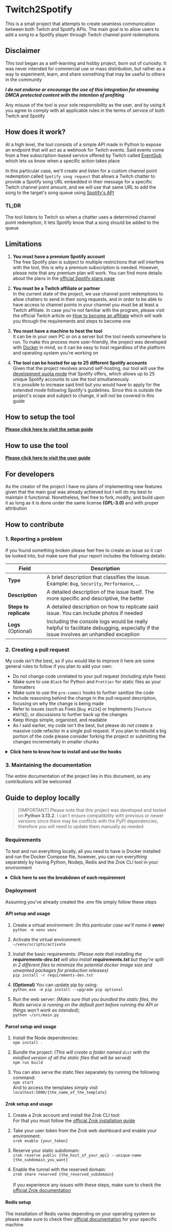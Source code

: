 # Twitch2Spotify

This is a small project that attempts to create seamless communication between both Twitch and Spotify APIs. The main goal is to allow users to add a song to a Spotify player through Twitch channel point redemptions

## Disclaimer

This tool began as a self-learning and hobby project, born out of curiosity. It was never intended for commercial use or mass distribution, but rather as a way to experiment, learn, and share something that may be useful to others in the community

***I do not endorse or encourage the use of this integration for streaming DMCA protected content with the intention of profiting***

Any misuse of the tool is your sole responsibility as the user, and by using it you agree to comply with all applicable rules in the terms of service of both Twitch and Spotify

## How does it work?

At a high level, the tool consists of a simple API made in Python to expose an endpoint that will act as a webhook for Twitch events. Said events come from a free subscription-based service offered by Twitch called [EventSub](https://dev.twitch.tv/docs/eventsub/) which lets us know when a specific action takes place

In this particular case, we'll create and listen for a custom channel point redemption called `Spotify song request` that allows a Twitch chatter to provide a Spotify song URL embedded in their message for a specific Twitch channel point amount, and we will use that same URL to add the song to the target's song queue using [Spotify's API](https://developer.spotify.com/documentation/web-api)

### TL;DR

The tool listens to Twitch so when a chatter uses a determined channel point redemption, it lets Spotify know that a song should be added to the queue

## Limitations

1. **You must have a premium Spotify account**\
The free Spotify plan is subject to multiple restrictions that will interfere with the tool, this is why a premium subscription is needed. However, please note that any premium plan will work. You can find more details about the plans in the [official Spotify plans page](https://www.spotify.com/co-en/premium/)

2. **You must be a Twitch affiliate or partner**\
In the current state of the project, we use channel point redemptions to allow chatters to send in their song requests, and in order to be able to have access to channel points in your channel you must be at least a Twitch affiliate. In case you're not familiar with the program, please visit the official Twitch article on [How to become an affiliate](https://help.twitch.tv/s/article/joining-the-affiliate-program) which will walk you through the requirements and steps to become one

3. **You must have a machine to host the tool**\
It can be in your own PC or on a server but the tool needs somewhere to run. To make this process more user-friendly, the project was developed with [Docker](https://www.docker.com/) in mind, so it can be easy to host regardless of the platform and operating system you're working on

4. **The tool can be hosted for up to 25 different Spotify accounts**\
Given that the project revolves around self-hosting, our tool will use the [development quota mode](https://developer.spotify.com/documentation/web-api/concepts/quota-modes) that Spotify offers, which allows up to 25 unique Spotify accounts to use the tool simultaneously.\
It is possible to increase said limit but you would have to apply for the extended mode following Spotify's guidelines. Since this is outside the project's scope and subject to change, it will not be covered in this guide

## How to setup the tool

[**Please click here to visit the setup guide**](docs/setup_guide.md)

## How to use the tool

[**Please click here to visit the user guide**](docs/usage_guide.md)

## For developers

As the creator of the project I have no plans of implementing new features given that the main goal was already achieved but I will do my best to maintain it functional. Nonetheless, feel free to fork, modify, and build upon it as long as it is done under the same license **(GPL-3.0)** and with proper attribution

## How to contribute

### 1. Reporting a problem

If you found something broken please feel free to create an issue so it can be looked into, but make sure that your report includes the following details:

|Field|Description|
|-|-|
|**Type**|A brief description that classifies the issue. Example: `Bug`, `Security`, `Performance`, ...|
|**Description**|A detailed description of the issue itself. The more specific and descriptive, the better|
|**Steps to replicate**|A detailed description on how to replicate said issue. You can include photos if needed|
|**Logs** (Optional)|Including the console logs would be really helpful to facilitate debugging, especially if the issue involves an unhandled exception|

### 2. Creating a pull request

My code isn't the best, so if you would like to improve it here are some general rules to follow if you plan to add your own:

- Do not change code unrelated to your pull request (including style fixes)
- Make sure to use `Black` for Python and `Prettier` for static files as your formatters
- Make sure to use the `pre-commit` hooks to further sanitize the code
- Include reasoning behind the change in the pull request description, focusing on why the change is being made
- Refer to issues (such as Fixes [`Bug #1234`] or Implements [`Feature #5678`]), or discussions to further back up the changes
- Keep things simple, organized, and readable
- As I said earlier, my code isn't the best, but please do not create a massive code refactor in a single pull request. If you plan to rebuild a big portion of the code please consider forking the project or submitting the changes incrementally in smaller chunks

<details>
<summary><b>Click here to know how to install and use the hooks</b></summary>

If you plan on editing and contributing code, it is highly recommended to use the pre-commit hooks. This is particularly useful to ensure a consistent code style, making it more readable and maintainable:

1. Install pre-commit so the linting hooks can be executed before submitting changes to the repo. \
`pre-commit install`

2. Update the hooks to their latest version to ensure compatibility:\
`pre-commit autoupdate`

3. **(Optional)** Once you've made any changes, you can simply use `git add .` to stage the changes and then you can also run the hooks manually using:\
`pre-commit run --all-files`

</details>

### 3. Maintaining the documentation

The entire documentation of the project lies in this document, so any contributions will be welcomed

## Guide to deploy locally
>
> [!IMPORTANT]
> Please note that this project was developed and tested on **Python 3.13.2**. I can't ensure compatibility with previous or newer versions since there may be conflicts with the PyPI dependencies, therefore you will need to update them manually as needed

### Requirements

To test and run everything locally, all you need to have is Docker installed and run the Docker Compose file, however, you can run everything separately by having Python, Nodejs, Redis and the Zrok CLI tool in your environment

<details>
<summary><b>Click here to see the breakdown of each requirement</b></summary>

|Requirement|Usage|
|-|-|
|Python|Both the webhook and the web server are implemented in Python using the FastAPI framework and Uvicorn respectively|
|Nodejs|To facilitate the usage of the tool, the web server provides a simple UI using Jinja2 templates. Said templates are a combination of basic HTML, CSS and JS static files and in order to improve performance the project uses Parcel to bundle and optimize the static files|
|Redis|We use Redis as a temporary resilient storage of data such as access tokens and to cache the events we receive, allowing us to identify duplicates|
|Zrok|This tool is completely optional but highly recommended given that it provides you with a free static URL that is exposed to the internet that will act as an entry point to allow communication through the HTTPS protocol with the webhook through a web tunnel

</details>

### Deployment

Assuming you've already created the .env file simply follow these steps

#### API setup and usage

1. Create a virtual environment: *(In this particular case we'll name it **venv**)*\
`python -m venv venv`

2. Activate the virtual environment:\
`~/venv/scripts/activate`

3. Install the basic requirements: *(Please note that installing the **requirements-dev.txt** will also install **requirements.txt** but they're split in 2 different files to minimize the potential docker image size and unwanted packages for production releases)*\
`pip install -r requirements-dev.txt`

4. **(Optional)** You can update pip by using:\
`python.exe -m pip install --upgrade pip optional`

5. Run the web server: *(Make sure that you bundled the static files, the Redis service is running on the default port before running the API or things won't work as intended)*;\
`python ~/src/main.py`

#### Parcel setup and usage

1. Install the Node dependencies:\
`npm install .`

2. Bundle the project: *(This will create a folder named `dist` with the minified version of all the static files that will be served)*\
`npm run build`

3. You can also serve the static files separately by running the following command:\
`npm start`\
And to access the templates simply visit `localhost:5000/{the_name_of_the_template}`

#### Zrok setup and usage

1. Create a Zrok account and install the Zrok CLI tool:\
For that you must follow the [official Zrok installation guide](https://docs.zrok.io/docs/guides/install/)

2. Take your user token from the Zrok web dashboard and enable your environment:\
`zrok enable {your_token}`

3. Reserve your static subdomain:\
`zrok reserve public {the_host_of_your_api} --unique-name {the_subdomain_you_want}`

4. Enable the tunnel with the reserved domain:\
`zrok share reserved {the_reserved_subdomain}`\
\
If you experience any issues with these steps, make sure to check the [official Zrok documentation](https://docs.zrok.io/docs/getting-started)

#### Redis setup

The installation of Redis varies depending on your operating system so please make sure to check their [official documentation](https://redis.io/docs/latest/operate/oss_and_stack/install/) for your specific machine

